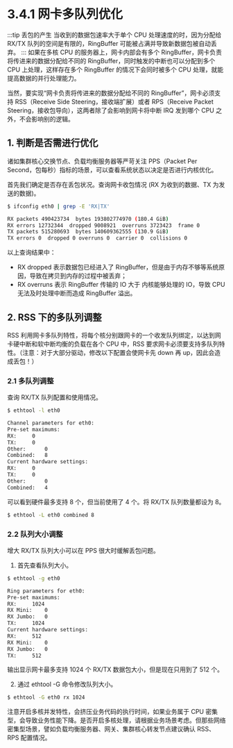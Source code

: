# 3.4.1 网卡多队列优化

:::tip 丢包的产生
当收到的数据包速率大于单个 CPU 处理速度的时，因为分配给 RX/TX 队列的空间是有限的，RingBuffer 可能被占满并导致新数据包被自动丢弃。
:::
如果在多核 CPU 的服务器上，网卡内部会有多个 RingBuffer，网卡负责将传进来的数据分配给不同的 RingBuffer，同时触发的中断也可以分配到多个 CPU 上处理，这样存在多个 RingBuffer 的情况下会同时被多个 CPU 处理，就能提高数据的并行处理能力。

当然，要实现“网卡负责将传进来的数据分配给不同的 RingBuffer”，网卡必须支持 RSS（Receive Side Steering，接收端扩展）或者 RPS（Receive Packet Steering，接收包导向），这两者除了会影响到网卡将中断 IRQ 发到哪个 CPU 之外，不会影响别的逻辑。

## 1. 判断是否需进行优化

诸如集群核心交换节点、负载均衡服务器等严苛关注 PPS（Packet Per Second，包每秒）指标的场景，可以查看系统状态以决定是否进行内核优化。

首先我们确定是否存在丢包状况。查询网卡收包情况 (RX 为收到的数据、TX 为发送的数据)。

```bash
$ ifconfig eth0 | grep -E 'RX|TX'

RX packets 490423734  bytes 193802774970 (180.4 GiB)
RX errors 12732344  dropped 9008921  overruns 3723423  frame 0
TX packets 515280693  bytes 140609362555 (130.9 GiB)
TX errors 0  dropped 0 overruns 0  carrier 0  collisions 0
```

以上查询结果中：
- RX dropped 表示数据包已经进入了 RingBuffer，但是由于内存不够等系统原因，导致在拷贝到内存的过程中被丢弃；
- RX overruns 表示 RingBuffer 传输的 IO 大于 内核能够处理的 IO，导致 CPU 无法及时处理中断而造成 RingBuffer 溢出。

## 2. RSS 下的多队列调整

RSS 利用网卡多队列特性，将每个核分别跟网卡的一个收发队列绑定，以达到网卡硬中断和软中断均衡的负载在各个 CPU 中，RSS 要求网卡必须要支持多队列特性。（注意：对于大部分驱动，修改以下配置会使网卡先 down 再 up，因此会造成丢包！）

### 2.1 多队列调整

查询 RX/TX 队列配置和使用情况。

```bash
$ ethtool -l eth0

Channel parameters for eth0:
Pre-set maximums:
RX:		0
TX:		0
Other:		0
Combined:	8
Current hardware settings:
RX:		0
TX:		0
Other:		0
Combined:	4
```
可以看到硬件最多支持 8 个，但当前使用了 4 个。将 RX/TX 队列数量都设为 8。
```bash
$ ethtool -L eth0 combined 8
```

### 2.2 队列大小调整

增大 RX/TX 队列大小可以在 PPS 很大时缓解丢包问题。

1. 首先查看队列大小。

```bash
$ ethtool -g eth0

Ring parameters for eth0:
Pre-set maximums:
RX:		1024
RX Mini:	0
RX Jumbo:	0
TX:		1024
Current hardware settings:
RX:		512
RX Mini:	0
RX Jumbo:	0
TX:		512
```
输出显示网卡最多支持 1024 个 RX/TX 数据包大小，但是现在只用到了 512 个。

2. 通过 ethtool -G 命令修改队列大小。
```bash
$ ethtool -G eth0 rx 1024
```

注意开启多核并发特性，会挤压业务代码的执行时间，如果业务属于 CPU 密集型，会导致业务性能下降。是否开启多核处理，请根据业务场景考虑。但那些网络密集型场景，譬如负载均衡服务器、网关、集群核心转发节点建议确认 RSS、RPS 配置情况。
